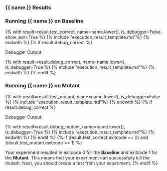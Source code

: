 ### {{ name }} Results

### Running {{ name }} on Baseline
{% with result=result.test_correct, name=name.lower(), is_debugger=False, show_exit=True %}
{% include "execution_result_template.md"%}
{% endwith %}
{% if result.debug_correct %}

Debugger Output:

{% with result=result.debug_correct, name=name.lower(), is_debugger=True %}
{% include "execution_result_template.md"%}
{% endwith %}
{% endif %}

### Running {{ name }} on Mutant
{% with result=result.test_mutant, name=name.lower(), is_debugger=False %}
{% include "execution_result_template.md"%}
{% endwith %}
{% if result.debug_correct %}

Debugger Output:

{% with result=result.debug_mutant, name=name.lower(), is_debugger=True %}
{% include "execution_result_template.md"%}
{% endwith %}
{% endif %}
{% if (result.test_correct.exitcode == 0) and (result.test_mutant.exitcode == 1) %}

Your experiment resulted in exitcode 0 for the **Baseline** and exitcode 1 for the **Mutant**. This means that your experiment can successfully kill the mutant. Next, you should create a test from your experiment.
{% endif %}

